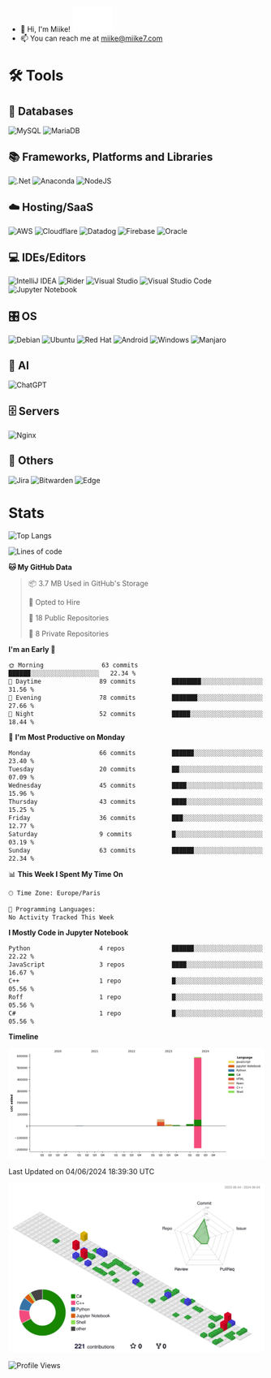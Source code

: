 
- 👋 Hi, I'm Miike! <img src="furry.gif" alt="Hewwo" width="80" height="50">
- 📫 You can reach me at miike@miike7.com
<!---

- 👀 I'm interested in a variety of topics, including cloud computing, Minecraft servers, cybersecurity, programming, electronics, and many others.
- 🌱 I'm currently working on ----
- 🐍 I know Python and some C++.
- 💻 I'm learning C#.
- 🔧 I'm a SysAdmin.
- 🐾 OwO, what's this?
Miike728/Miike728 is a ✨ special ✨ repository because its `README.md` (this file) appears on your GitHub profile.
You can click the Preview link to take a look at your changes.
--->



# 🛠️ Tools
<!---
## 🌐 Browser
![Edge](https://img.shields.io/badge/Edge-0078D7?style=for-the-badge&logo=Microsoft-edge&logoColor=white)


## 📂 Cloud Storage
![Google Drive](https://img.shields.io/badge/Google%20Drive-4285F4?style=for-the-badge&logo=googledrive&logoColor=white)
![Mega.nz](https://img.shields.io/badge/Mega-%23D90007.svg?style=for-the-badge&logo=Mega&logoColor=white)
--->

## 💾 Databases
![MySQL](https://img.shields.io/badge/mysql-%2300f.svg?style=for-the-badge&logo=mysql&logoColor=white)
![MariaDB](https://img.shields.io/badge/MariaDB-003545?style=for-the-badge&logo=mariadb&logoColor=white)

<!---
## 🎨 Design
![Adobe Premiere Pro](https://img.shields.io/badge/Adobe%20Premiere%20Pro-9999FF.svg?style=for-the-badge&logo=Adobe%20Premiere%20Pro&logoColor=white)

## 🧑‍💻 Developer/Forums
![Stack Overflow](https://img.shields.io/badge/-Stackoverflow-FE7A16?style=for-the-badge&logo=stack-overflow&logoColor=white)
![Stack Exchange](https://img.shields.io/badge/StackExchange-%23ffffff.svg?style=for-the-badge&logo=StackExchange&logoColor=white)
--->

## 📚 Frameworks, Platforms and Libraries
![.Net](https://img.shields.io/badge/.NET-5C2D91?style=for-the-badge&logo=.net&logoColor=white)
![Anaconda](https://img.shields.io/badge/Anaconda-%2344A833.svg?style=for-the-badge&logo=anaconda&logoColor=white)
![NodeJS](https://img.shields.io/badge/node.js-6DA55F?style=for-the-badge&logo=node.js&logoColor=white)

## ☁️ Hosting/SaaS
![AWS](https://img.shields.io/badge/AWS-%23FF9900.svg?style=for-the-badge&logo=amazon-aws&logoColor=white)
![Cloudflare](https://img.shields.io/badge/Cloudflare-F38020?style=for-the-badge&logo=Cloudflare&logoColor=white)
![Datadog](https://img.shields.io/badge/datadog-%23632CA6.svg?style=for-the-badge&logo=datadog&logoColor=white)
![Firebase](https://img.shields.io/badge/firebase-%23039BE5.svg?style=for-the-badge&logo=firebase)
![Oracle](https://img.shields.io/badge/Oracle-F80000?style=for-the-badge&logo=oracle&logoColor=white)

## 💻 IDEs/Editors
![IntelliJ IDEA](https://img.shields.io/badge/IntelliJIDEA-000000.svg?style=for-the-badge&logo=intellij-idea&logoColor=white)
![Rider](https://img.shields.io/badge/Rider-000000.svg?style=for-the-badge&logo=Rider&logoColor=white&color=black&labelColor=crimson)
![Visual Studio](https://img.shields.io/badge/Visual%20Studio-5C2D91.svg?style=for-the-badge&logo=visual-studio&logoColor=white)
![Visual Studio Code](https://img.shields.io/badge/Visual%20Studio%20Code-0078d7.svg?style=for-the-badge&logo=visual-studio-code&logoColor=white)
![Jupyter Notebook](https://img.shields.io/badge/jupyter-%23FA0F00.svg?style=for-the-badge&logo=jupyter&logoColor=white)

## 🎛️ OS
![Debian](https://img.shields.io/badge/Debian-D70A53?style=for-the-badge&logo=debian&logoColor=white)
![Ubuntu](https://img.shields.io/badge/Ubuntu-E95420?style=for-the-badge&logo=ubuntu&logoColor=white)
![Red Hat](https://img.shields.io/badge/Red%20Hat-EE0000?style=for-the-badge&logo=redhat&logoColor=white)
![Android](https://img.shields.io/badge/Android-3DDC84?style=for-the-badge&logo=android&logoColor=white)
![Windows](https://img.shields.io/badge/Windows-0078D6?style=for-the-badge&logo=windows&logoColor=white)
![Manjaro](https://img.shields.io/badge/Manjaro-35BF5C?style=for-the-badge&logo=Manjaro&logoColor=white)

## 🤖 AI
![ChatGPT](https://img.shields.io/badge/chatGPT-74aa9c?style=for-the-badge&logo=openai&logoColor=white)

## 🗄️ Servers
![Nginx](https://img.shields.io/badge/nginx-%23009639.svg?style=for-the-badge&logo=nginx&logoColor=white)

## 🥅 Others
![Jira](https://img.shields.io/badge/jira-%230A0FFF.svg?style=for-the-badge&logo=jira&logoColor=white)
![Bitwarden](https://img.shields.io/badge/bitwarden-%23175DDC.svg?style=for-the-badge&logo=bitwarden&logoColor=white)
![Edge](https://img.shields.io/badge/Edge-0078D7?style=for-the-badge&logo=Microsoft-edge&logoColor=white)


<!---
# Skills
[![StarRating Component](https://readme-components.vercel.app/api?component=star-rating&skill=python&text=3.5)](https://github.com/harish-sethuraman/readme-components)
[![StarRating Component](https://readme-components.vercel.app/api?component=star-rating&skill=cplusplus&text=3)](https://github.com/harish-sethuraman/readme-components)
[![StarRating Component](https://readme-components.vercel.app/api?component=star-rating&skill=csharp&text=3)](https://github.com/harish-sethuraman/readme-components)
[![StarRating Component](https://readme-components.vercel.app/api?component=star-rating&skill=Jupyter&text=4)](https://github.com/harish-sethuraman/readme-components)
[![StarRating Component](https://readme-components.vercel.app/api?component=star-rating&skill=MySQL&text=5)](https://github.com/harish-sethuraman/readme-components)
[![StarRating Component](https://readme-components.vercel.app/api?component=star-rating&skill=linux&text=4)](https://github.com/harish-sethuraman/readme-components)
[![StarRating Component](https://readme-components.vercel.app/api?component=star-rating&skill=windows&text=5)](https://github.com/harish-sethuraman/readme-components)
[![StarRating Component](https://readme-components.vercel.app/api?component=star-rating&skill=visualstudio&text=2)](https://github.com/harish-sethuraman/readme-components)
[![StarRating Component](https://readme-components.vercel.app/api?component=star-rating&skill=Jira&text=5)](https://github.com/harish-sethuraman/readme-components)
[![StarRating Component](https://readme-components.vercel.app/api?component=star-rating&skill=Minecraft&text=5)](https://github.com/harish-sethuraman/readme-components)

--->


# Stats

![Top Langs](https://github-readme-stats.vercel.app/api/top-langs/?username=Miike728)

<!--START_SECTION:waka-->
![Lines of code](https://img.shields.io/badge/From%20Hello%20World%20I%27ve%20Written-685.2%20thousand%20lines%20of%20code-blue)

**🐱 My GitHub Data** 

> 📦 3.7 MB Used in GitHub's Storage 
 > 
> 💼 Opted to Hire
 > 
> 📜 18 Public Repositories 
 > 
> 🔑 8 Private Repositories 
 > 
**I'm an Early 🐤** 

```text
🌞 Morning                63 commits          ██████░░░░░░░░░░░░░░░░░░░   22.34 % 
🌆 Daytime                89 commits          ████████░░░░░░░░░░░░░░░░░   31.56 % 
🌃 Evening                78 commits          ███████░░░░░░░░░░░░░░░░░░   27.66 % 
🌙 Night                  52 commits          █████░░░░░░░░░░░░░░░░░░░░   18.44 % 
```
📅 **I'm Most Productive on Monday** 

```text
Monday                   66 commits          ██████░░░░░░░░░░░░░░░░░░░   23.40 % 
Tuesday                  20 commits          ██░░░░░░░░░░░░░░░░░░░░░░░   07.09 % 
Wednesday                45 commits          ████░░░░░░░░░░░░░░░░░░░░░   15.96 % 
Thursday                 43 commits          ████░░░░░░░░░░░░░░░░░░░░░   15.25 % 
Friday                   36 commits          ███░░░░░░░░░░░░░░░░░░░░░░   12.77 % 
Saturday                 9 commits           █░░░░░░░░░░░░░░░░░░░░░░░░   03.19 % 
Sunday                   63 commits          ██████░░░░░░░░░░░░░░░░░░░   22.34 % 
```


📊 **This Week I Spent My Time On** 

```text
🕑︎ Time Zone: Europe/Paris

💬 Programming Languages: 
No Activity Tracked This Week
```

**I Mostly Code in Jupyter Notebook** 

```text
Python                   4 repos             ██████░░░░░░░░░░░░░░░░░░░   22.22 % 
JavaScript               3 repos             ████░░░░░░░░░░░░░░░░░░░░░   16.67 % 
C++                      1 repo              █░░░░░░░░░░░░░░░░░░░░░░░░   05.56 % 
Roff                     1 repo              █░░░░░░░░░░░░░░░░░░░░░░░░   05.56 % 
C#                       1 repo              █░░░░░░░░░░░░░░░░░░░░░░░░   05.56 % 
```



**Timeline**

![Lines of Code chart](https://raw.githubusercontent.com/Miike728/Miike728/main/assets/bar_graph.png)


 Last Updated on 04/06/2024 18:39:30 UTC
<!--END_SECTION:waka-->

![](./profile-3d-contrib/profile-gitblock.svg)

![Profile Views](https://komarev.com/ghpvc/?username=Miike728&color=brightgreen&base=347)
